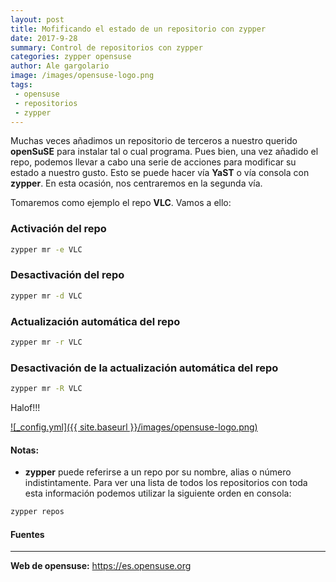 ```yaml
---
layout: post
title: Mofificando el estado de un repositorio con zypper
date: 2017-9-28
summary: Control de repositorios con zypper
categories: zypper opensuse
author: Ale gargolario
image: /images/opensuse-logo.png
tags:
 - opensuse
 - repositorios
 - zypper
---
```


Muchas veces añadimos un repositorio de terceros a nuestro querido **openSuSE** para instalar tal o cual
programa. Pues bien, una vez añadido el repo, podemos llevar a cabo una serie de acciones para modificar su estado
a nuestro gusto. Esto se puede hacer vía **YaST** o vía consola con **zypper**. En esta ocasión, nos centraremos en
la segunda vía.

Tomaremos como ejemplo el repo **VLC**. Vamos a ello:

### Activación del repo

```bash
zypper mr -e VLC
```

### Desactivación del repo

```bash
zypper mr -d VLC 
```
### Actualización automática del repo

```bash
zypper mr -r VLC
```
### Desactivación de la actualización automática del repo

```bash
zypper mr -R VLC
```

Halof!!!


[![_config.yml]({{ site.baseurl }}/images/opensuse-logo.png)](https://es.opensuse.org)

#### Notas:
+ **zypper** puede referirse a un repo por su nombre, alias o número indistintamente. Para ver una lista de todos los repositorios con toda esta información podemos utilizar la siguiente orden en consola:

```bash
zypper repos
```

#### Fuentes
*** 

**Web de opensuse:** <https://es.opensuse.org>
